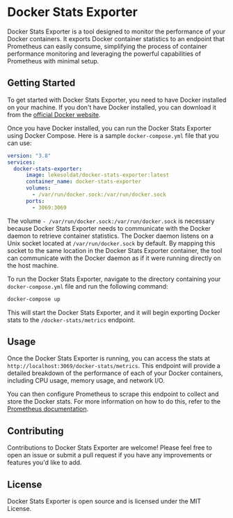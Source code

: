 # Docker Stats Exporter

Docker Stats Exporter is a tool designed to monitor the performance of your Docker containers. It exports Docker container statistics to an endpoint that Prometheus can easily consume, simplifying the process of container performance monitoring and leveraging the powerful capabilities of Prometheus with minimal setup.

## Getting Started

To get started with Docker Stats Exporter, you need to have Docker installed on your machine. If you don't have Docker installed, you can download it from the [official Docker website](https://www.docker.com/get-started).

Once you have Docker installed, you can run the Docker Stats Exporter using Docker Compose. Here is a sample `docker-compose.yml` file that you can use:

```yaml
version: "3.8"
services:
  docker-stats-exporter:
      image: lekesoldat/docker-stats-exporter:latest
      container_name: docker-stats-exporter
      volumes:
        - /var/run/docker.sock:/var/run/docker.sock
      ports:
        - 3069:3069
```

The volume `- /var/run/docker.sock:/var/run/docker.sock` is necessary because Docker Stats Exporter needs to communicate with the Docker daemon to retrieve container statistics. The Docker daemon listens on a Unix socket located at `/var/run/docker.sock` by default. By mapping this socket to the same location in the Docker Stats Exporter container, the tool can communicate with the Docker daemon as if it were running directly on the host machine.

To run the Docker Stats Exporter, navigate to the directory containing your `docker-compose.yml` file and run the following command:

```bash
docker-compose up
```

This will start the Docker Stats Exporter, and it will begin exporting Docker stats to the `/docker-stats/metrics` endpoint.

## Usage

Once the Docker Stats Exporter is running, you can access the stats at `http://localhost:3069/docker-stats/metrics`. This endpoint will provide a detailed breakdown of the performance of each of your Docker containers, including CPU usage, memory usage, and network I/O.

You can then configure Prometheus to scrape this endpoint to collect and store the Docker stats. For more information on how to do this, refer to the [Prometheus documentation](https://prometheus.io/docs/prometheus/latest/configuration/configuration/).

## Contributing

Contributions to Docker Stats Exporter are welcome! Please feel free to open an issue or submit a pull request if you have any improvements or features you'd like to add.

## License

Docker Stats Exporter is open source and is licensed under the MIT License.